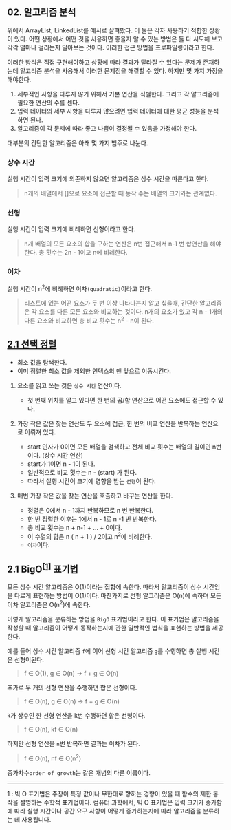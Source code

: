 ## 02. 알고리즘 분석
위에서 ArrayList, LinkedList를 예시로 살펴봤다. 이 둘은 각자 사용하기 적합한 상황이 있다. 어떤 상황에서 어떤 것을 사용하면
좋을지 알 수 있는 방법은 둘 다 시도해 보고 각각 얼마나 걸리는지 알아보는 것이다. 이러한 접근 방법을 프로파일링이라고 한다.

이러한 방식은 직접 구현해야하고 상황에 따라 결과가 달라질 수 있다는 문제가 존재하는데 알고리즘 분석을 사용해서 이러한 문제점을 해결할 수 있다.
하지만 몇 가지 가정을 해야한다.

1. 세부적인 사항을 다루지 않기 위해서 기본 연산을 식별한다. 그리고 각 알고리즘에 필요한 연산의 수를 센다.
2. 입력 데이터의 세부 사항을 다루지 않으려면 입력 데이터에 대한 평균 성능을 분석하면 된다. 
3. 알고리즘이 각 문제에 따라 좋고 나쁨이 결정될 수 있음을 가정해야 한다.

대부분의 간단한 알고리즘은 아래 몇 가지 범주로 나눈다.

### 상수 시간
실행 시간이 입력 크기에 의존하지 않으면 알고리즘은 상수 시간을 따른다고 한다. 
> n개의 배열에서 []으로 요소에 접근할 때 동작 수는 배열의 크기와는 관계없다.


### 선형
실행 시간이 입력 크기에 비례하면 선형이라고 한다. 
> n개 배열의 모든 요소의 합을 구하는 연산은 n번 접근해서 n-1 번 합연산을 해야한다. 총 횟수는 2n - 1이고 n에 비례한다.

### 이차
실행 시간이 n<sup>2</sup>에 비례하면 이차`(quadratic)`이라고 한다.
> 리스트에 있는 어떤 요소가 두 번 이상 나타나는지 알고 싶을때, 간단한 알고리즘은 각 요소를 다른 모든 요소와 비교하는 것이다. 
> n개의 요소가 있고 각 n - 1개의 다른 요소와 비교하면 총 비교 횟수는 n<sup>2</sup> - n이 된다.


## [2.1 선택 정렬](../practice/SelectSort.java)

* 최소 값을 탐색한다.
* 이미 정렬한 최소 값을 제외한 인덱스의 맨 앞으로 이동시킨다.


1. 요소를 읽고 쓰는 것은 `상수 시간` 연산이다.
    - 첫 번째 위치를 알고 있다면 한 번의 곱/합 연산으로 어떤 요소에도 접근할 수 있다.
    

2. 가장 작은 값은 찾는 연산도 두 요소에 접근, 한 번의 비교 연산을 반복하는 연산으로 이뤄져 있다.
    - start 인자가 0이면 모든 배열을 검색하고 전체 비교 횟수는 배열의 길이인 n번이다. (상수 시간 연산)
    - start가 1이면 n - 1이 된다.
    - 일반적으로 비교 횟수는 n - (start) 가 된다. 
    - 따라서 실행 시간이 크기에 영향을 받는 `선형`이 된다.
    

3. 매번 가장 작은 값을 찾는 연산을 호출하고 바꾸는 연산을 한다.
    - 정렬은 0에서 n - 1까지 반복하므로 n 번 반복한다.
    - 한 번 정렬한 이후는 1에서 n - 1로 n -1 번 반복한다.
    - 총 비교 횟수는 n + n-1 + ... + 0이다.
    - 이 수열의 합은 n ( n + 1 ) / 2이고 n<sup>2</sup>에 비례한다.
    - `이차`이다.

 
## 2.1 BigO<sup>[[1]](#bigO)</sup> 표기법
모든 상수 시간 알고리즘은 O(1)이라는 집합에 속한다. 따라서 알고리즘이 상수 시간임을 다르게 표현하는 방법이 O(1)이다. 마찬가지로 선형
알고리즘은 O(n)에 속하며 모든 이차 알고리즘은 O(n<sup>2</sup>)에 속한다.

이렇게 알고리즘을 분류하는 방법을 `BigO` 표기법이라고 한다. 이 표기법은 알고리즘을 작성할 때 알고리즘이 어떻게 동작하는지에 관한 일반적인 법칙을 표현하는 방법을 제공한다.

예를 들어 상수 시간 알고리즘 `f`에 이어 선형 시간 알고리즘 `g`를 수행하면 총 실행 시간은 선형이된다.

>f ∈ O(1), g ∈ O(n) -> f + g ∈ O(n)

추가로 두 개의 선형 연산을 수행하면 합은 선형이다.

>f ∈ O(n), g ∈ O(n) -> f + g ∈ O(n)

k가 상수인 한 선형 연산을 k번 수행하면 합은 선형이다.

>f ∈ O(n), kf ∈ O(n)

하지만 선형 연산을 `n`번 반복하면 결과는 이차가 된다.

>f ∈ O(n), nf ∈ O(n<sup>2</sup>)

증가차수`order of growth`는 같은 개념의 다른 이름이다.  


--------------------------------------------------------------------------
<a name="bigO">1</a> : 빅 O 표기법은 주장이 특정 값이나 무한대로 향하는 경향이 있을 때 함수의 제한 동작을 설명하는 수학적 표기법이다. 컴퓨터 과학에서, 빅 O 표기법은 입력 크기가 증가함에 따라 실행 시간이나 공간 요구 사항이 어떻게 증가하는지에 따라 알고리즘을 분류하는 데 사용됩니다.

